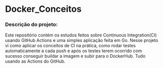 # Docker_Conceitos  

### Descrição do projeto:  

Este repositório contém os estudos feitos sobre Continuous Integration(CI) usando GitHub Actions e 
uma simples aplicação feita em Go. Nesse projeto vi como aplicar os conceitos de CI na prática, como rodar testes automaticamente a cada push e após os testes terem ocorrido com sucesso conseguir buildar a imagem e subir para o DockerHub. Tudo usando as Actions do GitHub. 


